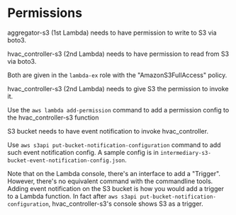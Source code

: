 
# Permissions

aggregator-s3 (1st Lambda) needs to have permission to write to S3 via boto3.

hvac_controller-s3 (2nd Lambda) needs to have permission to read from S3 via boto3.

Both are given in the `lambda-ex` role with the "AmazonS3FullAccess" policy.

hvac_controller-s3 (2nd Lambda) needs to give S3 the permission to invoke it.

Use the `aws lambda add-permission` command to add a permission config to the
hvac_controller-s3 function

S3 bucket needs to have event notification to invoke hvac_controller.

Use `aws s3api put-bucket-notification-configuration` command to add such
event notification config. A sample config is in
`intermediary-s3-bucket-event-notification-config.json`.

Note that on the Lambda console, there's an interface to add a "Trigger".
However, there's no equivalent command with the commandline tools. Adding
event notification on the S3 bucket is how you would add a trigger to a Lambda
function. In fact after `aws s3api put-bucket-notification-configuration`,
hvac_controller-s3's console shows S3 as a trigger.
